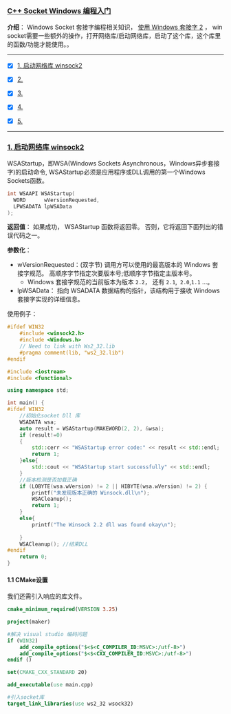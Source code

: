 ### [C++ Socket Windows 编程入门](#)
**介绍**： Windows Socket 套接字编程相关知识， [使用 Windows 套接字 2](https://learn.microsoft.com/zh-cn/windows/win32/api/_winsock/) ， win socket需要一些额外的操作，打开网络库/启动网络库，启动了这个库，这个库里的函数/功能才能使用。。

-----

- [x] [1. 启动网络库 winsock2](#1-启动网络库-winsock2)
- [x] [2. ](#2-)
- [x] [3. ](#3-)
- [x] [4. ](#4-)
- [x] [5. ](#5-)


----
### [1. 启动网络库 winsock2](#)
WSAStartup，即WSA(Windows Sockets Asynchronous，Windows异步套接字)的启动命令, WSAStartup必须是应用程序或DLL调用的第一个Windows Sockets函数。

```cpp
int WSAAPI WSAStartup(
  WORD      wVersionRequested,
  LPWSADATA lpWSAData
);
```
**返回值**： 如果成功， WSAStartup 函数将返回零。 否则，它将返回下面列出的错误代码之一。

**参数化**：
* wVersionRequested：(双字节) 调用方可以使用的最高版本的 Windows 套接字规范。 高顺序字节指定次要版本号;低顺序字节指定主版本号。
    * Windows 套接字规范的当前版本为版本 `2.2`， 还有 `2.1`,` 2.0`,`1.1` ...。
* lpWSAData： 指向 WSADATA 数据结构的指针，该结构用于接收 Windows 套接字实现的详细信息。


使用例子：
```cpp
#ifdef WIN32
    #include <winsock2.h>
    #include <Windows.h>
    // Need to link with Ws2_32.lib
    #pragma comment(lib, "ws2_32.lib")
#endif

#include <iostream>
#include <functional>

using namespace std;

int main() {
#ifdef WIN32
    //初始化socket Dll 库
    WSADATA wsa;
    auto result = WSAStartup(MAKEWORD(2, 2), &wsa);
    if (result!=0)
    {
        std::cerr << "WSAStartup error code:" << result << std::endl;
        return 1;
    }else{
        std::cout << "WSAStartup start successfully" << std::endl;
    }
    //版本检测是否加载正确
    if (LOBYTE(wsa.wVersion) != 2 || HIBYTE(wsa.wVersion) != 2) {
        printf("未发现版本正确的 Winsock.dll\n");
        WSACleanup();
        return 1;
    }
    else{
        printf("The Winsock 2.2 dll was found okay\n");
		
    }
    WSACleanup(); //结束DLL
#endif
    return 0;
}

```

#### 1.1 CMake设置

我们还需引入响应的库文件。

```cmake
cmake_minimum_required(VERSION 3.25)

project(maker)

#解决 visual studio 编码问题
if (WIN32)
    add_compile_options("$<$<C_COMPILER_ID:MSVC>:/utf-8>")
    add_compile_options("$<$<CXX_COMPILER_ID:MSVC>:/utf-8>")
endif ()

set(CMAKE_CXX_STANDARD 20)

add_executable(use main.cpp)

#引入socket库
target_link_libraries(use ws2_32 wsock32)
```

